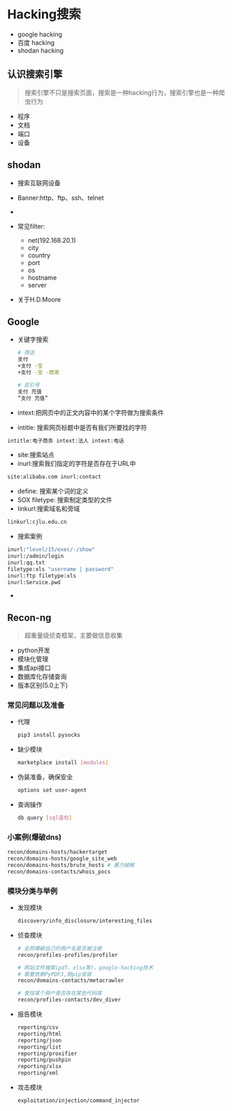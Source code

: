 # Hacking搜索

- google hacking
- 百度 hacking
- shodan hacking

## 认识搜索引擎

> 搜索引擎不只是搜索页面，搜索是一种hacking行为，搜索引擎也是一种爬虫行为

- 程序
- 文档
- 端口
- 设备

## shodan

- 搜索互联网设备

- Banner:http、ftp、ssh、telnet

- [官网]: https://www.shodan.io

- 常见filter:

  - net(192.168.20.1)
  - city
  - country
  - port
  - os
  - hostname
  - server
  
- 关于H.D.Moore

## Google

- 关键字搜索

  ```bash
  # 筛选
  支付
  +支付 -宝
  +支付 -宝 -商家
  
  # 双引号
  支付 充值
  “支付 充值”
  ```

- intext:把网页中的正文内容中的某个字符做为搜索条件

- intitle: 搜索网页标题中是否有我们所要找的字符

```bash
intitle:电子商务 intext:法人 intext:电话
```

- site:搜索站点
- inurl:搜索我们指定的字符是否存在于URL中

```bash
site:alibaba.com inurl:contact
```

- define: 搜索某个词的定义
- SOX filetype: 搜索制定类型的文件
- linkurl:搜索域名和旁域

```bash
linkurl:cjlu.edu.cn
```

- 搜索案例

```bash
inurl:"level/15/exec/-/show"
inurl:/admin/login
inurl:qq.txt
filetype:xls "username | password"
inurl:ftp filetype:xls
inurl:Service.pwd
```

- [google-hacking-database]: https://www.exploit-db.com/google-hacking-database

## Recon-ng

> 超重量级侦查框架，主要做信息收集

- python开发
- 模块化管理
- 集成api接口
- 数据库化存储查询
- 版本区别(5.0上下)

### 常见问题以及准备

- 代理

  ```bash
  pip3 install pysocks
  ```

- 缺少模块

  ```bash
  marketplace install [modules]
  ```

- 伪装准备，确保安全

  ```bash
  options set user-agent
  ```

- 查询操作

  ```bash
  db query [sql语句]
  ```

### 小案例(爆破dns)

```bash
recon/domains-hosts/hackertarget
recon/domains-hosts/google_site_web
recon/domains-hosts/brute_hosts # 暴力破解
recon/domains-contacts/whois_pocs
```

### 模块分类与举例

- 发现模块

  ```bash
  discovery/info_disclosure/interesting_files
  ```

- 侦查模块

  ```bash
  # 全网爆破自己的用户名是否被注册
  recon/profiles-profiles/profiler
  
  # 网站文件搜索(pdf、xlsx等)，google-hacking技术
  # 需要依赖PyPDF3,用pip安装
  recon/domains-contacts/metacrawler
  
  # 查找某个用户是否存在某些代码库
  recon/profiles-contacts/dev_diver
  ```

- 报告模块

  ```bash
  reporting/csv
  reporting/html
  reporting/json
  reporting/list
  reporting/proxifier
  reporting/pushpin
  reporting/xlsx
  reporting/xml
  ```

- 攻击模块

  ```bash
  exploitation/injection/command_injector
  ```

